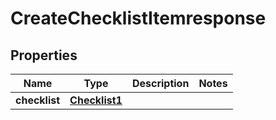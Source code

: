 

# CreateChecklistItemresponse


## Properties

| Name | Type | Description | Notes |
|------------ | ------------- | ------------- | -------------|
|**checklist** | [**Checklist1**](Checklist1.md) |  |  |



